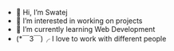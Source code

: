 - 👋 Hi, I’m Swatej
- 👀 I’m interested in working on projects
- 🌱 I’m currently learning Web Development
- (*￣3￣)╭ I love to work with different people  

<!---
swat5github/swat5github is a ✨ special ✨ repository because its `README.md` (this file) appears on your GitHub profile.
You can click the Preview link to take a look at your changes.
--->
